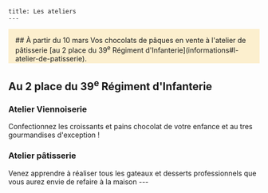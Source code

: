 	title: Les ateliers 
    ---

<div style="padding: 1em; padding-bottom: 1px; background-color: #fcefce; margin-bottom: 1.5em" markdown=1>
## À partir du 10 mars
Vos chocolats de pâques en vente à l'atelier de pâtisserie [au 2 place du 39<sup>e</sup> Régiment d'Infanterie](informations#l-atelier-de-patisserie).
</div>

## Au 2 place du 39<sup>e</sup> Régiment d'Infanterie

### Atelier Viennoiserie
Confectionnez les croissants et pains chocolat de votre enfance et au	tres gourmandises d'exception !

### Atelier pâtisserie
Venez apprendre à réaliser tous les gateaux et desserts professionnels que vous aurez envie de refaire à la maison
	---
